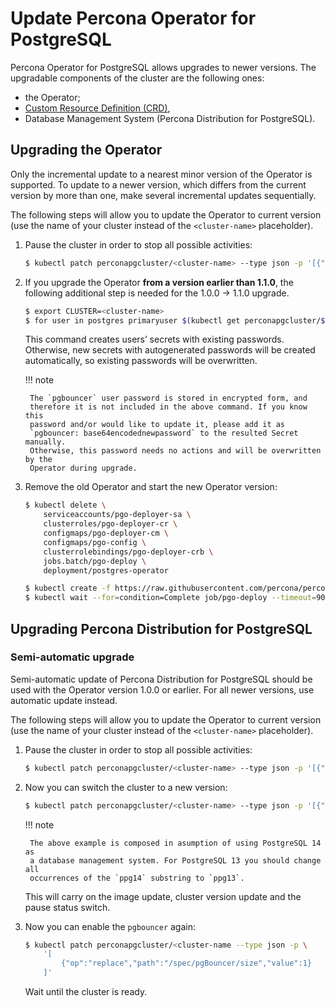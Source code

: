 # Update Percona Operator for PostgreSQL

Percona Operator for PostgreSQL allows upgrades to newer versions.
The upgradable components of the cluster are
the following ones:

* the Operator;
* [Custom Resource Definition (CRD)](operator.md),
* Database Management System (Percona Distribution for PostgreSQL).

## Upgrading the Operator

Only the incremental update to a nearest minor version of the Operator is
supported. To update to a newer version, which differs from the current
version by more than one, make several incremental updates sequentially.

The following steps will allow you to update the Operator to current version
(use the name of your cluster instead of the `<cluster-name>` placeholder).

1. Pause the cluster in order to stop all possible activities:

    ``` {.bash data-prompt="$" }
    $ kubectl patch perconapgcluster/<cluster-name> --type json -p '[{"op": "replace", "path": "/spec/pause", "value": true},{"op":"replace","path":"/spec/pgBouncer/size","value":0}]'
    ```

2. If you upgrade the Operator **from a version earlier than 1.1.0**, the
following additional step is needed for the 1.0.0 → 1.1.0 upgrade.

    ``` {.bash data-prompt="$" }
    $ export CLUSTER=<cluster-name>
    $ for user in postgres primaryuser $(kubectl get perconapgcluster/${CLUSTER} -o yaml | yq r - 'spec.user'); do args+="--from-literal=$user=$(kubectl get secret/${CLUSTER}-${user}-o yaml | yq r - 'data.password' | base64 --decode) "; done; eval kubectl create secret generic ${CLUSTER}-users "${args}"
    ```

    This command creates users’ secrets with existing passwords. Otherwise, new
    secrets with autogenerated passwords will be created automatically,
    so existing passwords will be overwritten.

    !!! note

        The `pgbouncer` user password is stored in encrypted form, and
        therefore it is not included in the above command. If you know this
        password and/or would like to update it, please add it as
        `pgbouncer: base64encodednewpassword` to the resulted Secret manually.
        Otherwise, this password needs no actions and will be overwritten by the
        Operator during upgrade.

3. Remove the old Operator and start the new Operator version:

    ``` {.bash data-prompt="$" }
    $ kubectl delete \
        serviceaccounts/pgo-deployer-sa \
        clusterroles/pgo-deployer-cr \
        configmaps/pgo-deployer-cm \
        configmaps/pgo-config \
        clusterrolebindings/pgo-deployer-crb \
        jobs.batch/pgo-deploy \
        deployment/postgres-operator

    $ kubectl create -f https://raw.githubusercontent.com/percona/percona-postgresql-operator/v{{ release }}/deploy/operator.yaml
    $ kubectl wait --for=condition=Complete job/pgo-deploy --timeout=90s
    ```

## Upgrading Percona Distribution for PostgreSQL

### Semi-automatic upgrade

Semi-automatic update of Percona Distribution for PostgreSQL should be used with the Operator
version 1.0.0 or earlier. For all newer versions, use automatic update
instead.

The following steps will allow you to update the Operator to current version
(use the name of your cluster instead of the `<cluster-name>` placeholder).


1. Pause the cluster in order to stop all possible activities:

    ``` {.bash data-prompt="$" }
    $ kubectl patch perconapgcluster/<cluster-name> --type json -p '[{"op": "replace", "path": "/spec/pause", "value": true},{"op":"replace","path":"/spec/pgBouncer/size","value":0}]'
    ```

2. Now you can switch the cluster to a new version:

    ``` {.bash data-prompt="$" }
    $ kubectl patch perconapgcluster/<cluster-name> --type json -p '[{"op": "replace", "path": "/spec/backup/backrestRepoImage", "value": "percona/percona-postgresql-operator:{{ release }}-ppg14-pgbackrest-repo"},{"op":"replace","path":"/spec/backup/image","value":"percona/percona-postgresql-operator:{{ release }}-ppg13-pgbackrest"},{"op":"replace","path":"/spec/pgBadger/image","value":"percona/percona-postgresql-operator:{{ release }}-ppg14-pgbadger"},{"op":"replace","path":"/spec/pgBouncer/image","value":"percona/percona-postgresql-operator:{{ release }}-ppg14-pgbouncer"},{"op":"replace","path":"/spec/pgPrimary/image","value":"percona/percona-postgresql-operator:{{ release }}-ppg14-postgres-ha"},{"op":"replace","path":"/spec/userLabels/pgo-version","value":"v{{ release }}"},{"op":"replace","path":"/metadata/labels/pgo-version","value":"v{{ release }}"},{"op": "replace", "path": "/spec/pause", "value": false}]'
    ```

    !!! note

        The above example is composed in asumption of using PostgreSQL 14 as
        a database management system. For PostgreSQL 13 you should change all
        occurrences of the `ppg14` substring to `ppg13`.

    This will carry on the image update, cluster version update and the pause status
    switch.

3. Now you can enable the `pgbouncer` again:

    ``` {.bash data-prompt="$" }
    $ kubectl patch perconapgcluster/<cluster-name --type json -p \
        '[
            {"op":"replace","path":"/spec/pgBouncer/size","value":1}
        ]'
    ```

    Wait until the cluster is ready.
